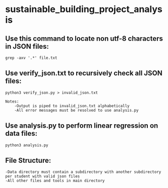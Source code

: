 # sustainable_building_project_analysis

## Use this command to locate non utf-8 characters in JSON files:
    grep -axv '.*' file.txt

## Use verify_json.txt to recursively check all JSON files:
    python3 verify_json.py > invalid_json.txt

    Notes:
        -Output is piped to invalid_json.txt alphabetically
        -All error messages must be resolved to use analysis.py

## Use analysis.py to perform linear regression on data files:
    python3 analysis.py

## File Structure:
    -Data directory must contain a subdirectory with another subdirectory per student with valid json files
    -All other files and tools in main directory